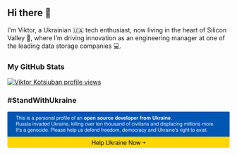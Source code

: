 
## Hi there 👋

I'm Viktor, a Ukrainian 🇺🇦 tech enthusiast, now living in the heart of Silicon Valley 🌉, where I’m driving innovation as an engineering manager at one of the leading data storage companies 💻.

<!--
### A Bit About Me
- **🛠️ Builder**: I'm the creator of [CodeSparks](https://codesparks.org), an open-source platform designed to ignite tech growth.
- **🔭 Explorer**: Constantly diving into life, technology, health, education, and the endless possibilities of the future.
- **🌱 Learner**: Currently mastering the art of automation for this page and experimenting with AI.
- **🤝 Collaborator**: Always on the lookout to join forces on projects that push the boundaries of what's possible.
-->


### My GitHub Stats
[![Viktor Kotsiuban profile views](https://u8views.com/api/v1/github/profiles/4364316/views/day-week-month-total-count.svg)](https://u8views.com/github/gbdrm)

### #StandWithUkraine
[![Stand With Ukraine](https://raw.githubusercontent.com/vshymanskyy/StandWithUkraine/main/banner-personal-page.svg)](https://stand-with-ukraine.pp.ua)
